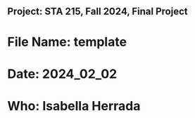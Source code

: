 ## Project:  STA 215, Fall 2024, Final Project
# File Name: template
# Date:      2024_02_02
# Who:       Isabella Herrada
